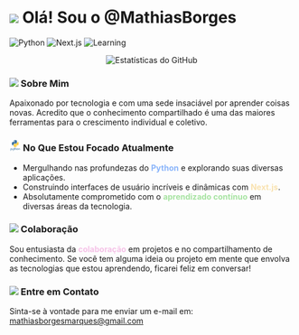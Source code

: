 <h1><img src="https://raw.githubusercontent.com/MartinHeinz/MartinHeinz/master/wave.gif" width="30px"> Olá! Sou o @MathiasBorges</h1>

<p align="left">
  <img src="https://img.shields.io/badge/Python-3776AB?style=for-the-badge&logo=python&logoColor=yellow" alt="Python">
  <img src="https://img.shields.io/badge/Next.js-000000?style=for-the-badge&logo=nextdotjs&logoColor=white" alt="Next.js">
  <img src="https://img.shields.io/badge/Learning-brightgreen?style=for-the-badge" alt="Learning">
</p>

<p align="center">
  <img src="https://github-readme-stats.vercel.app/api?username=<SEU_NOME_DE_USUÁRIO>&show_icons=true&theme=material-palenight" alt="Estatísticas do GitHub">
</p>

### <img src="https://raw.githubusercontent.com/devicons/devicon/master/icons/code/code-badge.svg" width="20px"> Sobre Mim

Apaixonado por tecnologia e com uma sede insaciável por aprender coisas novas. Acredito que o conhecimento compartilhado é uma das maiores ferramentas para o crescimento individual e coletivo.

### <img src="https://raw.githubusercontent.com/devicons/devicon/master/icons/python/python-original-wordmark.svg" width="20px"> No Que Estou Focado Atualmente

* Mergulhando nas profundezas do <b style="color:#89b4fa;">Python</b> e explorando suas diversas aplicações.
* Construindo interfaces de usuário incríveis e dinâmicas com <b style="color:#f9e2af;">Next.js</b>.
* Absolutamente comprometido com o <b style="color:#a6e3a1;">aprendizado contínuo</b> em diversas áreas da tecnologia.

### <img src="https://raw.githubusercontent.com/devicons/devicon/master/icons/handshake/handshake-plain.svg" width="20px"> Colaboração

Sou entusiasta da <b style="color:#f5c2e7;">colaboração</b> em projetos e no compartilhamento de conhecimento. Se você tem alguma ideia ou projeto em mente que envolva as tecnologias que estou aprendendo, ficarei feliz em conversar!

### <img src="https://raw.githubusercontent.com/devicons/devicon/master/icons/email/email-outline.svg" width="20px"> Entre em Contato

Sinta-se à vontade para me enviar um e-mail em: <a href='mailto:mathiasborgesmarques@gmail.com'>mathiasborgesmarques@gmail.com</a>
